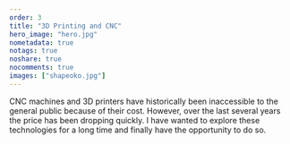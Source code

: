 ```yaml
---
order: 3
title: "3D Printing and CNC"
hero_image: "hero.jpg"
nometadata: true
notags: true
noshare: true
nocomments: true
images: ["shapeoko.jpg"]
---
```


CNC machines and 3D printers have historically been inaccessible to the general
public because of their cost. However, over the last several years the
price has been dropping quickly. I have wanted to explore these technologies for
a long time and finally have the opportunity to do so.
